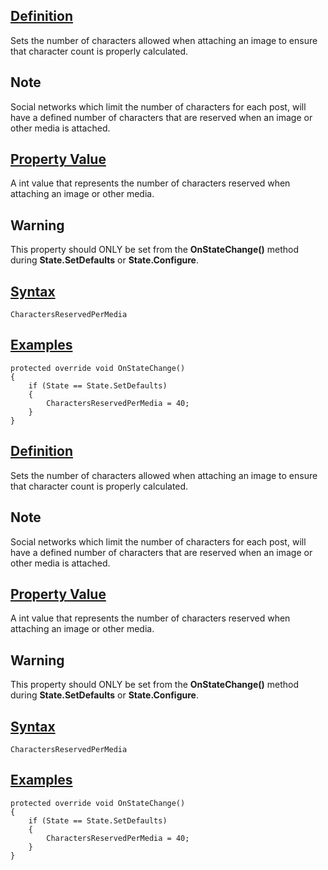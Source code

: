 ## [Definition](https://developer.ninjatrader.com/docs/desktop/charactersreservedpermedia\#definition)

Sets the number of characters allowed when attaching an image to ensure that character count is properly calculated.

## Note

Social networks which limit the number of characters for each post, will have a defined number of characters that are reserved when an image or other media is attached.

## [Property Value](https://developer.ninjatrader.com/docs/desktop/charactersreservedpermedia\#property-value)

A int value that represents the number of characters reserved when attaching an image or other media.

## Warning

This property should ONLY be set from the **OnStateChange()** method during **State.SetDefaults** or **State.Configure**.

## [Syntax](https://developer.ninjatrader.com/docs/desktop/charactersreservedpermedia\#syntax)

`CharactersReservedPerMedia`

## [Examples](https://developer.ninjatrader.com/docs/desktop/charactersreservedpermedia\#examples)

```jsx-150469391 csharp
protected override void OnStateChange()
{
    if (State == State.SetDefaults)
    {
        CharactersReservedPerMedia = 40;
    }
}

```

## [Definition](https://developer.ninjatrader.com/docs/desktop/charactersreservedpermedia\#definition)

Sets the number of characters allowed when attaching an image to ensure that character count is properly calculated.

## Note

Social networks which limit the number of characters for each post, will have a defined number of characters that are reserved when an image or other media is attached.

## [Property Value](https://developer.ninjatrader.com/docs/desktop/charactersreservedpermedia\#property-value)

A int value that represents the number of characters reserved when attaching an image or other media.

## Warning

This property should ONLY be set from the **OnStateChange()** method during **State.SetDefaults** or **State.Configure**.

## [Syntax](https://developer.ninjatrader.com/docs/desktop/charactersreservedpermedia\#syntax)

`CharactersReservedPerMedia`

## [Examples](https://developer.ninjatrader.com/docs/desktop/charactersreservedpermedia\#examples)

```jsx-150469391 csharp
protected override void OnStateChange()
{
    if (State == State.SetDefaults)
    {
        CharactersReservedPerMedia = 40;
    }
}

```